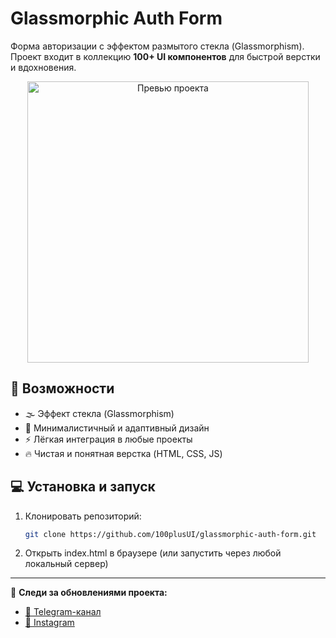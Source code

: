 # Glassmorphic Auth Form

Форма авторизации с эффектом размытого стекла (Glassmorphism).  
Проект входит в коллекцию **100+ UI компонентов** для быстрой верстки и вдохновения.

<p align="center">
<img width="450" height="auto" alt="Превью проекта" src="https://github.com/user-attachments/assets/1cc512cc-da29-4b59-8a36-3596d2fd8efe" />
</p>

## 🚀 Возможности

- 🌫️ Эффект стекла (Glassmorphism)  
- 🎨 Минималистичный и адаптивный дизайн  
- ⚡ Лёгкая интеграция в любые проекты  
- 🔥 Чистая и понятная верстка (HTML, CSS, JS)

## 💻 Установка и запуск

1. Клонировать репозиторий:
   
   ```bash
   git clone https://github.com/100plusUI/glassmorphic-auth-form.git
   ```

2. Открыть index.html в браузере
(или запустить через любой локальный сервер)

---

📢 **Следи за обновлениями проекта:**

- [📨 Telegram-канал](https://t.me/ui100plus)  
- [📸 Instagram](https://www.instagram.com/100plusui)

